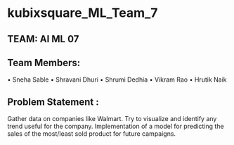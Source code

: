 # kubixsquare_ML_Team_7

## TEAM: AI ML 07
## Team Members: 

• Sneha Sable
• Shravani Dhuri
• Shrumi Dedhia
• Vikram Rao
• Hrutik Naik

## Problem Statement : 
Gather data on companies like Walmart. Try to visualize and identify any trend useful for the company. Implementation of a model for predicting the sales of the most/least sold product for future campaigns.

